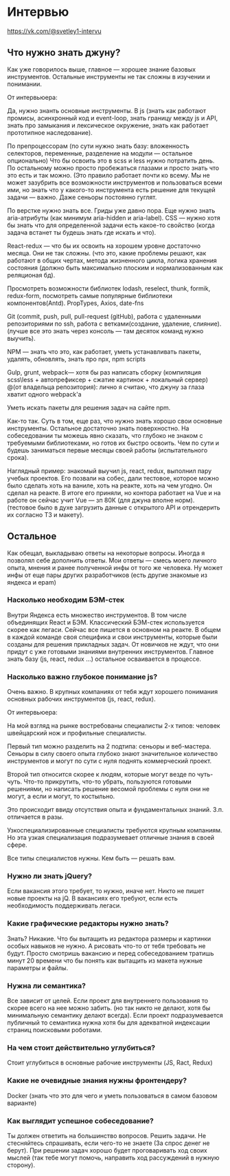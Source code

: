 
# Интервью

https://vk.com/@svetley1-intervu

## Что нужно знать джуну?

Как уже говорилось выше, главное — хорошее знание базовых инструментов. Остальные инструменты не так сложны в изучении и понимании.

От интервьюера:

Да, нужно знанть основные инструменты. В js (знать как работают промисы, асинхронный код и event-loop, знать границу между js и API, знать про замыкания и лексическое окружение, знать как работает прототипное наследование).

По препроцессорам (по сути нужно знать базу: вложенность селекторов, переменные, разделение на модули — остальное опционально) Что бы освоить это в scss и less нужно потратить день. По остальному можно просто пробежаться глазами и просто знать что это есть и так можно. (Это правило работает почти ко всему. Мы не может зазубрить все возможности инструментов и пользоваться всеми ими, но знать что у какого-то инструмента есть решение для текущей задачи — важно. Даже сеньоры постоянно гуглят.

По верстке нужно знать все. Гриды уже давно пора. Еще нужно знать aria-атрибуты (как минимум aria-hidden и aria-label). CSS — нужно хотя бы знать что для определенной задачи есть какое-то свойство (когда задача встанет ты будешь знать где искать и что).

React-redux — что бы их освоить на хорошем уровне достаточно месяца. Они не так сложны. (что это, какие проблемы решают, как работают в общих чертах, метода жизненного цикла, логика хранения состояния (должно быть максимально плоским и нормализованным как реляционая бд).

Просмотреть возможности библиотек lodash, reselect, thunk, formik, redux-form, посмотреть самые популярные библиотеки компонентов(Antd). PropTypes, Axios, date-fns

Git (commit, push, pull, pull-request (gitHub), работа с удаленными репозиториями по ssh, работа с ветками(создание, удаление, слияние). (лучше все это знать через консоль — там десяток команд нужно выучить).

NPM — знать что это, как работает, уметь устанавливать пакеты, удалять, обновлять, знать про npx, npm scripts

Gulp, grunt, webpack— хотя бы раз написать сборку (компиляция scss\less + автопрефиксер + сжатие картинок + локальный сервер)
@(от владельца репозитория): лично я считаю, что джуну за глаза хватит одного webpack'а

Уметь искать пакеты для решения задач на сайте npm.

Как-то так. Суть в том, еще раз, что нужно знать хорошо свои основные инструменты. Остальное достаточно знать поверхностно. На собеседовании ты можешь явно сказать, что глубоко не знаком с требуемыми библиотеками, но готов их быстро освоить. Чем по сути и будешь заниматься первые месяцы своей работы (испытательного срока).

Наглядный пример: знакомый выучил js, react, redux, выполнил пару учебых проектов. Его позвали на собес, дали тестовое, которое можно было сделать хоть на ваниле, хоть на реакте, хоть на чем угодно. Он сделал на реакте. В итоге его приняли, но контора работает на Vue и на работе он сейчас учит Vue — зп 80К (для джуна вполне норм). (тестовое было в духе загрузить данные с открытого API и отрендерить их согласно ТЗ и макету).

## Остальное

Как обещал, выкладываю ответы на некоторые вопросы. Иногда я позволял себе дополнить ответы. Мои ответы — смесь моего личного опыта, мнения и ранее полученной инфы от того же человека. Ну может инфы от еще пары других разработчиков (есть другие знакомые из яндекса и epam)

### Насколько необходим БЭМ-стек

Внутри Яндекса есть множество инструментов. В том числе объединящих React и БЭМ. Классический БЭМ-стек используется скорее как легаси. Сейчас все пишется в основном на реакте. В общем в каждой команде своя специфика и свои инструменты, которые были созданы для решения прикладных задач. От новичков не ждут, что они придут с уже готовыми знаниями внутренних инструментов. Главное знать базу (js, react, redux …) остальное осваивается в процессе.

### Насколько важно глубокое понимание js?

Очень важно. В крупных компаниях от тебя ждут хорошего понимания основных рабочих инструментов (js, react, redux).

От интервьюера:

На мой взгляд на рынке востребованы специалисты 2-х типов: человек швейцарский нож и профильные специалисты.

Первый тип можно разделить на 2 подтипа: сеньоры и веб-мастера. Сеньоры в силу своего опыта глубоко знают значительное количество инструментов и могут по сути с нуля поднять коммерческий проект.

Второй тип относится скорее к людям, которые могут везде по чуть-чуть. Что-то прикрутить, что-то убрать, пользуются готовыми решениями, но написать решение весомой проблемы с нуля они не могут, а если и могут, то костыльно.

Это происходит ввиду отсутствия опыта и фундаментальных знаний. З.п. отличается в разы.

Узкоспециализированные специалисты требуются крупным компаниям. Но эта узкая специализация подразумевает отличные знания в своей сфере.

Все типы специалистов нужны. Кем быть — решать вам.

### Нужно ли знать jQuery?

Если вакансия этого требует, то нужно, иначе нет. Никто не пишет новые проекты на jQ. В вакансиях его требуют, если есть необходимость поддерживать легаси.

### Какие графические редакторы нужно знать?

Знать? Никакие. Что бы вытащить из редактора размеры и картинки особых навыков не нужно. А рисовать что-то от тебя требовать не будут. Просто смотришь вакансию и перед собеседованием тратишь минут 20 времени что бы понять как вытащить из макета нужные параметры и файлы.

### Нужна ли семантика?

Все зависит от целей. Если проект для внутреннего пользования то скорее всего на нее можно забить. (но так никто не делают, хотя бы минимальную семантику делают всегда). Если проект подразумевается публичный то семантика нужна хотя бы для адекватной индексации страниц поисковыми роботами.

### На чем стоит действительно углубиться?

Стоит углубиться в основные рабочие инструменты (JS, Ract, Redux)

### Какие не очевидные знания нужны фронтендеру?

Docker (знать что это для чего и уметь пользоваться в самом базовом варианте)

### Как выглядит успешное собеседование?

Ты должен ответить на большинство вопросов. Решить задачи. Не стесняйтесь спрашивать, если чего-то не знаете (За спрос денег не берут). При решении задач хорошо будет проговаривать ход своих мыслей (так тебе могут помочь, направить ход рассуждений в нужную сторону).
